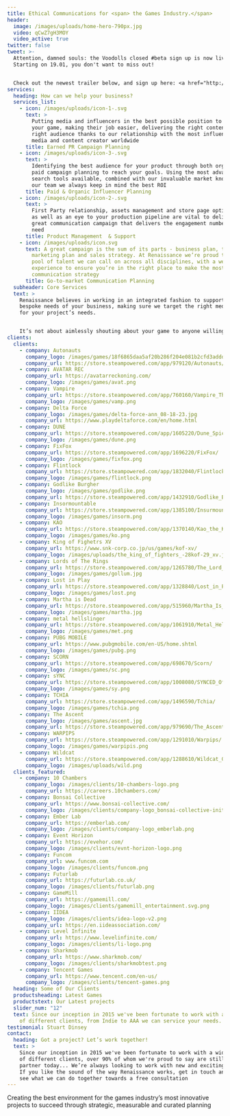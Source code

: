 ```yaml
---
title: Ethical Communications for <span> the Games Industry.</span>
header:
  image: /images/uploads/home-hero-790px.jpg
  video: qCwZ7gH3MOY
  video_active: true
twitter: false
tweet: >-
  Attention, damned souls: the Voodolls closed #beta sign up is now live!
  Starting on 19.01, you don't want to miss out!


  Check out the newest trailer below, and sign up here: <a href="http://eepurl.com/ih1lKb">http://eepurl.com/ih1lKb</a> Find Voodolls on Steam: <a href="http://bit.ly/3X9mHmN">http://bit.ly/3X9mHmN</a>
services:
  heading: How can we help your business?
  services_list:
    - icon: /images/uploads/icon-1-.svg
      text: >
        Putting media and influencers in the best possible position to cover
        your game, making their job easier, delivering the right content to the
        right audience thanks to our relationship with the most influential
        media and content creator worldwide
      title: Earned PR Campaign Planning
    - icon: /images/uploads/icon-3-.svg
      text: >
        Identifying the best audience for your product through both organic and
        paid campaign planning to reach your goals. Using the most advanced
        search tools available, combined with our invaluable market knowledge of
        our team we always keep in mind the best ROI
      title: Paid & Organic Influencer Planning
    - icon: /images/uploads/icon-2-.svg
      text: >
        First Party relationship, assets management and store page optimization
        as well as an eye to your production pipeline are vital to deliver a
        great communication campaign that delivers the engagement numbers you
        need
      title: Product Management  & Support
    - icon: /images/uploads/icon.svg
      text: A great campaign is the sum of its parts - business plan, target audience,
        marketing plan and sales strategy. At Renaissance we’re proud to have a
        pool of talent we can call on across all disciplines, with a wealth of
        experience to ensure you’re in the right place to make the most of your
        communication strategy
      title: Go-to-market Communication Planning
  subheader: Core Services
  text: >
    Renaissance believes in working in an integrated fashion to support the
    bespoke needs of your business, making sure we target the right media mix
    for your project’s needs.


    It’s not about aimlessly shouting about your game to anyone willing to lend their ear: We’re here to take your creativity and make sure right people hears about it in the right way, at the right time, in the right place
clients:
  clients:
    - company: Autonauts
      company_logo: /images/games/18f6865daa5af20b286f204e081b2cfd3adddd8e.png
      company_url: https://store.steampowered.com/app/979120/Autonauts/
    - company: AVATAR REC
      company_url: https://avatarreckoning.com/
      company_logo: /images/games/avat.png
    - company: Vampire
      company_url: https://store.steampowered.com/app/760160/Vampire_The_Masquerade__Bloodhunt/
      company_logo: /images/games/vamp.png
    - company: Delta Force
      company_logo: /images/games/delta-force-ann_08-18-23.jpg
      company_url: https://www.playdeltaforce.com/en/home.html
    - company: DUNE
      company_url: https://store.steampowered.com/app/1605220/Dune_Spice_Wars/
      company_logo: /images/games/dune.png
    - company: FixFox
      company_url: https://store.steampowered.com/app/1696220/FixFox/
      company_logo: /images/games/fixfox.png
    - company: Flintlock
      company_url: https://store.steampowered.com/app/1832040/Flintlock_The_Siege_of_Dawn/
      company_logo: /images/games/flintlock.png
    - company: Godlike Burgher
      company_logo: /images/games/godlike.png
      company_url: https://store.steampowered.com/app/1432910/Godlike_Burger/
    - company: Insormountable
      company_url: https://store.steampowered.com/app/1385100/Insurmountable/
      company_logo: /images/games/insorm.png
    - company: KAO
      company_url: https://store.steampowered.com/app/1370140/Kao_the_Kangaroo/
      company_logo: /images/games/ko.png
    - company: King of Fighetrs XV
      company_url: https://www.snk-corp.co.jp/us/games/kof-xv/
      company_logo: /images/uploads/the_king_of_fighters_-28kof-29_xv.jpg
    - company: Lords of The Rings
      company_url: https://store.steampowered.com/app/1265780/The_Lord_of_the_Rings_Gollum/
      company_logo: /images/games/gollum.jpg
    - company: Lost in Play
      company_url: https://store.steampowered.com/app/1328840/Lost_in_Play/
      company_logo: /images/games/lost.png
    - company: Martha is Dead
      company_url: https://store.steampowered.com/app/515960/Martha_Is_Dead/
      company_logo: /images/games/martha.jpg
    - company: metal hellslinger
      company_url: https://store.steampowered.com/app/1061910/Metal_Hellsinger/
      company_logo: /images/games/met.png
    - company: PUBG MOBILE
      company_url: https://www.pubgmobile.com/en-US/home.shtml
      company_logo: /images/games/pubg.png
    - company: SCORN
      company_url: https://store.steampowered.com/app/698670/Scorn/
      company_logo: /images/games/sc.png
    - company: sYNC
      company_url: https://store.steampowered.com/app/1008080/SYNCED_OffPlanet/
      company_logo: /images/games/sy.png
    - company: TCHIA
      company_url: https://store.steampowered.com/app/1496590/Tchia/
      company_logo: /images/games/tchia.png
    - company: The Ascent
      company_logo: /images/games/ascent.jpg
      company_url: https://store.steampowered.com/app/979690/The_Ascent/
    - company: WARPIPS
      company_url: https://store.steampowered.com/app/1291010/Warpips/
      company_logo: /images/games/warpipis.png
    - company: Wildcat
      company_url: https://store.steampowered.com/app/1288610/Wildcat_Gun_Machine/
      company_logo: /images/uploads/wild.png
  clients_featured:
    - company: 10 Chambers
      company_logo: /images/clients/10-chambers-logo.png
      company_url: https://careers.10chambers.com/
    - company: Bonsai Collective
      company_url: https://www.bonsai-collective.com/
      company_logo: /images/clients/company-logo_bonsai-collective-initis.png
    - company: Ember Lab
      company_url: https://emberlab.com/
      company_logo: /images/clients/company-logo_emberlab.png
    - company: Event Horizon
      company_url: https://evehor.com/
      company_logo: /images/clients/evnt-horizon-logo.png
    - company: Funcom
      company_url: www.funcom.com
      company_logo: /images/clients/funcom.png
    - company: Futurlab
      company_url: https://futurlab.co.uk/
      company_logo: /images/clients/futurlab.png
    - company: GameMill
      company_url: https://gamemill.com/
      company_logo: /images/clients/gamemill_entertainment.svg.png
    - company: IIDEA
      company_logo: /images/clients/idea-logo-v2.png
      company_url: https://en.iideassociation.com/
    - company: Level Infinite
      company_url: https://www.levelinfinite.com/
      company_logo: /images/clients/li-logo.png
    - company: Sharkmob
      company_url: https://www.sharkmob.com/
      company_logo: /images/clients/sharkmobtest.png
    - company: Tencent Games
      company_url: https://www.tencent.com/en-us/
      company_logo: /images/clients/tencent-games.png
  heading: Some of Our Clients
  productsheading: Latest Games
  productstext: Our Latest projects
  slider_num: "12"
  text: Since our inception in 2015 we've been fortunate to work with a wide array
    of different clients, from Indie to AAA we can service your needs.
testimonial: Stuart Dinsey
contact:
  heading: Got a project? Let’s work together!
  text: >
    Since our inception in 2015 we've been fortunate to work with a wide array
    of different clients, over 90% of whom we're proud to say are still valued
    partner today... We’re always looking to work with new and exciting clients.
    If you like the sound of the way Renaissance works, get in touch and let’s
    see what we can do together towards a free consultation
---
```

Creating the best environment for the games industry’s most innovative projects to succeed through strategic, measurable and curated planning
